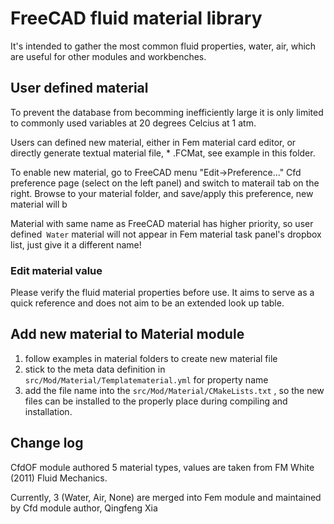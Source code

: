 # FreeCAD fluid material library

 It's intended to gather the most common fluid properties, water, air, which are useful for other modules and workbenches.

## User defined material

To prevent the database from becomming inefficiently large it is only limited to commonly used variables at 20 degrees Celcius at 1 atm.  

Users can defined new material, either in Fem material card editor, or directly generate textual material file, * .FCMat, see example in this folder.   

To enable new material, go to FreeCAD menu "Edit->Preference..." Cfd preference page (select on the left panel) and switch to materail tab on the right.  Browse to your material folder, and save/apply this preference, new material will b

Material with same name as FreeCAD material has higher priority, so user defined` Water` material will not appear in Fem material task panel's dropbox list, just give it a different name!

### Edit material value

Please verify the fluid material properties before use. It aims to serve as a quick reference and does not aim to be an extended look up table.



## Add new material to Material module

1. follow examples in material folders to create new material file
2.  stick to the meta data definition in `src/Mod/Material/Templatematerial.yml` for property name
3. add the file name into the `src/Mod/Material/CMakeLists.txt` , so the new files can be installed to the properly place during compiling and installation. 

## Change log

CfdOF module authored 5 material types, values are taken from FM White (2011) Fluid Mechanics. 



Currently, 3 (Water, Air, None) are merged into Fem module and maintained by Cfd module author, Qingfeng Xia 

